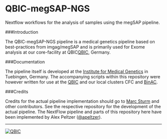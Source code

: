 # QBIC-megSAP-NGS
Nextflow workflows for the analysis of samples using the megSAP pipeline.

###Introduction

The QBIC-megSAP-NGS pipeline is a medical genetics pipeline based on best-practices from imgag/megSAP and is primarily used for Exome analysis at our core-facility at QBIC[QBIC](https://qbic.life), Germany.

###Documentation

The pipeline itself is developed at the [Institute for Medical Genetics](https://github.com/imgag/megSAP) in Tuebingen, Germany. The accompanying scripts within this repository were however written for use at the [QBIC](https://qbic.life) and our local clusters CFC and [BinAC](http://www.zdv.uni-tuebingen.de/dienstleistungen/computing/hardware/binac.html). 

###Credits

Credits for the actual pipeline implementation should go to [Marc Sturm](https://github.com/imgag/megSAP) and other contributors. See the respective repository for the development of the actual pipeline. The NextFlow pipeline and parts of this repository here have been implemented by Alex Peltzer ([@apeltzer](https://github.com/apeltzer)). 


---
[![QBIC](https://raw.githubusercontent.com/qbicsoftware/QBIC-megSAP-NGS/master/assets/qbic_logo.png)](https://qbic.life/)
